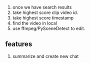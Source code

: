 1. once we have search results
2. take highest score clip video id.
3. take highest score timestamp 
4. find the video in local
5. use ffmpeg/PySceneDetect to edit. 

## features
1. summarize and create new chat 